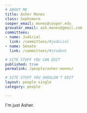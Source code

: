 ```yaml
---
# ABOUT ME
title: Asher Mones
class: Sophomore
cooper_email: mones@cooper.edu	
gravatar_email: ash.mones@gmail.com
committees:
- name: Judicial 
  link: /committees/#judicial
- name: Senate
  link: /committees/#student

# SITE STUFF YOU CAN EDIT
published: true
permalink: /people/asher-mones/

# SITE STUFF YOU SHOULDN'T EDIT
layout: people-single
category: people

---
```


I'm just Asher.